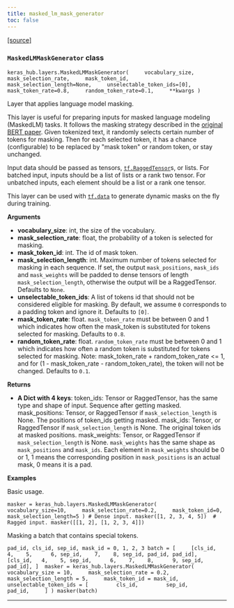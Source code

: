 ```yaml
---
title: masked_lm_mask_generator
toc: false
---
```


[\[source\]](https://github.com/keras-team/keras-hub/tree/v0.17.0/keras_hub/src/layers/preprocessing/masked_lm_mask_generator.py#L16)

### `MaskedLMMaskGenerator` class

`keras_hub.layers.MaskedLMMaskGenerator(     vocabulary_size,     mask_selection_rate,     mask_token_id,     mask_selection_length=None,     unselectable_token_ids=[0],     mask_token_rate=0.8,     random_token_rate=0.1,     **kwargs )`

Layer that applies language model masking.

This layer is useful for preparing inputs for masked language modeling (MaskedLM) tasks. It follows the masking strategy described in the [original BERT paper](https://arxiv.org/abs/1810.04805). Given tokenized text, it randomly selects certain number of tokens for masking. Then for each selected token, it has a chance (configurable) to be replaced by "mask token" or random token, or stay unchanged.

Input data should be passed as tensors, [`tf.RaggedTensor`](https://www.tensorflow.org/api_docs/python/tf/RaggedTensor)s, or lists. For batched input, inputs should be a list of lists or a rank two tensor. For unbatched inputs, each element should be a list or a rank one tensor.

This layer can be used with [`tf.data`](https://www.tensorflow.org/api_docs/python/tf/data) to generate dynamic masks on the fly during training.

**Arguments**

- **vocabulary_size**: int, the size of the vocabulary.
- **mask_selection_rate**: float, the probability of a token is selected for masking.
- **mask_token_id**: int. The id of mask token.
- **mask_selection_length**: int. Maximum number of tokens selected for masking in each sequence. If set, the output `mask_positions`, `mask_ids` and `mask_weights` will be padded to dense tensors of length `mask_selection_length`, otherwise the output will be a RaggedTensor. Defaults to `None`.
- **unselectable_token_ids**: A list of tokens id that should not be considered eligible for masking. By default, we assume `0` corresponds to a padding token and ignore it. Defaults to `[0]`.
- **mask_token_rate**: float. `mask_token_rate` must be between 0 and 1 which indicates how often the mask_token is substituted for tokens selected for masking. Defaults to `0.8`.
- **random_token_rate**: float. `random_token_rate` must be between 0 and 1 which indicates how often a random token is substituted for tokens selected for masking. Note: mask_token_rate + random_token_rate <= 1, and for (1 - mask_token_rate - random_token_rate), the token will not be changed. Defaults to `0.1`.

**Returns**

- **A Dict with 4 keys**: token_ids: Tensor or RaggedTensor, has the same type and shape of input. Sequence after getting masked. mask_positions: Tensor, or RaggedTensor if `mask_selection_length` is None. The positions of token_ids getting masked. mask_ids: Tensor, or RaggedTensor if `mask_selection_length` is None. The original token ids at masked positions. mask_weights: Tensor, or RaggedTensor if `mask_selection_length` is None. `mask_weights` has the same shape as `mask_positions` and `mask_ids`. Each element in `mask_weights` should be 0 or 1, 1 means the corresponding position in `mask_positions` is an actual mask, 0 means it is a pad.

**Examples**

Basic usage.

`masker = keras_hub.layers.MaskedLMMaskGenerator(     vocabulary_size=10,     mask_selection_rate=0.2,     mask_token_id=0,     mask_selection_length=5 ) # Dense input. masker([1, 2, 3, 4, 5])  # Ragged input. masker([[1, 2], [1, 2, 3, 4]])`

Masking a batch that contains special tokens.

`pad_id, cls_id, sep_id, mask_id = 0, 1, 2, 3 batch = [     [cls_id,   4,    5,      6, sep_id,    7,    8, sep_id, pad_id, pad_id],     [cls_id,   4,    5, sep_id,      6,    7,    8,      9, sep_id, pad_id], ]  masker = keras_hub.layers.MaskedLMMaskGenerator(     vocabulary_size = 10,     mask_selection_rate = 0.2,     mask_selection_length = 5,     mask_token_id = mask_id,     unselectable_token_ids = [         cls_id,         sep_id,         pad_id,     ] ) masker(batch)`

---
